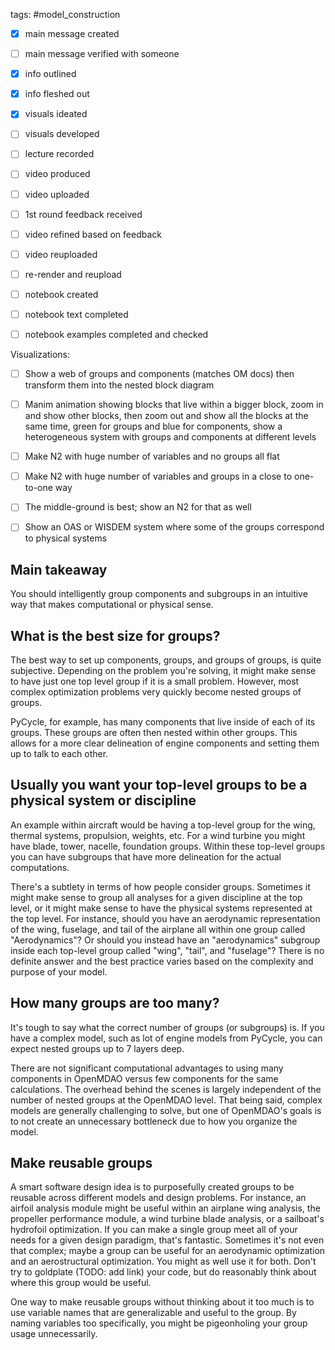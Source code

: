 tags: #model_construction

- [x] main message created
- [ ] main message verified with someone
- [x] info outlined
- [x] info fleshed out
- [x] visuals ideated
- [ ] visuals developed
- [ ] lecture recorded
- [ ] video produced
- [ ] video uploaded
- [ ] 1st round feedback received
- [ ] video refined based on feedback
- [ ] video reuploaded
- [ ] re-render and reupload

- [ ] notebook created
- [ ] notebook text completed
- [ ] notebook examples completed and checked

Visualizations:
- [ ] Show a web of groups and components (matches OM docs) then transform them into the nested block diagram
- [ ] Manim animation showing blocks that live within a bigger block, zoom in and show other blocks, then zoom out and show all the blocks at the same time, green for groups and blue for components, show a heterogeneous system with groups and components at different levels
- [ ] Make N2 with huge number of variables and no groups all flat
- [ ] Make N2 with huge number of variables and groups in a close to one-to-one way
- [ ] The middle-ground is best; show an N2 for that as well
- [ ] Show an OAS or WISDEM system where some of the groups correspond to physical systems


## Main takeaway
You should intelligently group components and subgroups in an intuitive way that makes computational or physical sense.

## What is the best size for groups?
The best way to set up components, groups, and groups of groups, is quite subjective. Depending on the problem you're solving, it might make sense to have just one top level group if it is a small problem. However, most complex optimization problems very quickly become nested groups of groups.

PyCycle, for example, has many components that live inside of each of its groups. These groups are often then nested within other groups. This allows for a more clear delineation of engine components and setting them up to talk to each other.

## Usually you want your top-level groups to be a physical system or discipline
An example within aircraft would be having a top-level group for the wing, thermal systems, propulsion, weights, etc. For a wind turbine you might have blade, tower, nacelle, foundation groups. Within these top-level groups you can have subgroups that have more delineation for the actual computations.

There's a subtlety in terms of how people consider groups. Sometimes it might make sense to group all analyses for a given discipline at the top level, or it might make sense to have the physical systems represented at the top level. For instance, should you have an aerodynamic representation of the wing, fuselage, and tail of the airplane all within one group called "Aerodynamics"? Or should you instead have an "aerodynamics" subgroup inside each top-level group called "wing", "tail", and "fuselage"? There is no definite answer and the best practice varies based on the complexity and purpose of your model.

## How many groups are too many?
It's tough to say what the correct number of groups (or subgroups) is. If you have a complex model, such as lot of engine models from PyCycle, you can expect nested groups up to 7 layers deep.

There are not significant computational advantages to using many components in OpenMDAO versus few components for the same calculations. The overhead behind the scenes is largely independent of the number of nested groups at the OpenMDAO level. That being said, complex models are generally challenging to solve, but one of OpenMDAO's goals is to not create an unnecessary bottleneck due to how you organize the model.

## Make reusable groups
A smart software design idea is to purposefully created groups to be reusable across different models and design problems. For instance, an airfoil analysis module might be useful within an airplane wing analysis, the propeller performance module, a wind turbine blade analysis, or a sailboat's hydrofoil optimization. If you can make a single group meet all of your needs for a given design paradigm, that's fantastic. Sometimes it's not even that complex; maybe a group can be useful for an aerodynamic optimization and an aerostructural optimization. You might as well use it for both. Don't try to goldplate (TODO: add link) your code, but do reasonably think about where this group would be useful.

One way to make reusable groups without thinking about it too much is to use variable names that are generalizable and useful to the group. By naming variables too specifically, you might be pigeonholing your group usage unnecessarily.